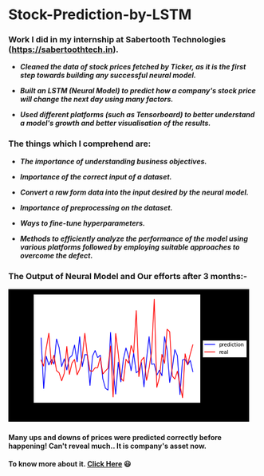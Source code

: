 # Stock-Prediction-by-LSTM

### Work I did in my internship at Sabertooth Technologies (https://sabertoothtech.in).

* ***Cleaned the data of stock prices fetched by Ticker, as it is the first step towards building any successful neural model.***

* ***Built an LSTM (Neural Model) to predict how a company's stock price will change the next day using many factors.***

* ***Used different platforms (such as Tensorboard) to better understand a model's growth and better visualisation of the results.***

### The things which I comprehend are: 
* ***The importance of understanding business objectives.***

* ***Importance of the correct input of a dataset.***

* ***Convert a raw form data into the input desired by the neural model.*** 

* ***Importance of preprocessing on the dataset.***

* ***Ways to fine-tune hyperparameters.***

* ***Methods to efficiently analyze the performance of the model using various platforms followed by employing suitable approaches to overcome the defect.***

### The Output of Neural Model and Our efforts after 3 months:-

![Final Output](https://github.com/Keshav-cs/Stock-Prediction-by-LSTM/blob/master/image.png)


#### Many ups and downs of prices were predicted correctly before happening! Can't reveal much.. It is company's asset now.
#### To know more about it. [Click Here](https://www.sabertoothtech.in/blank-page-2) :smiley:
